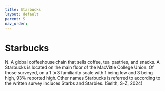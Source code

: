 ```yaml
---
title: Starbucks
layout: default
parent: S
nav_order:
---
```


# Starbucks

N. A global coffeehouse chain that sells coffee, tea, pastries, and snacks. A Starbucks is located on the main floor of the MacVittie College Union. Of those surveyed, on a 1 to 3 familiarity scale with 1 being low and 3 being high, 93% reported high. Other names Starbucks is referred to according to the written survey includes Starbs and Starbies. (Smith, S-Z, 2024)
